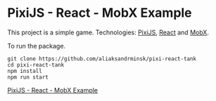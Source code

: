 # PixiJS - React - MobX Example

This project is a simple game. Technologies: [PixiJS](https://pixijs.com/), [React](https://reactjs.org/) and [MobX](https://mobx.js.org/).

To run the package.

```
git clone https://github.com/aliaksandrminsk/pixi-react-tank
cd pixi-react-tank
npm install
npm run start
```

[PixiJS - React - MobX Example
](https://pixi-react-tank.web.app/)
